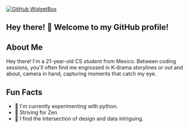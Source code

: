 
[![GitHub WidgetBox](https://github-widgetbox.vercel.app/api/profile?username='✨'Apricato&data=repositories,stars,commits&theme=darkmode)](https://github.com/Jurredr/github-widgetbox)

## Hey there! 👋  Welcome to my GitHub profile! 

## About Me
Hey there! I'm a 21-year-old CS student from Mexico. 
Between coding sessions, you'll often find me engrossed in K-drama storylines or out and about, camera in hand, capturing moments that catch my eye.

## Fun Facts

- 🌱 I'm currently experimenting with python.
- 🌟 Striving for Zen 
- 🎨 I find the intersection of design and data intriguing.



